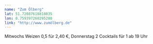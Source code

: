 ```yaml
---
name: "Zum Ölberg"
lat: 51.72087618818835 
lon: 8.759397268295288
link: "http://www.zumölberg.de"
---
```

Mitwochs Weizen 0,5 für 2,40 €, Donnerstag 2 Cocktails für 1 ab 19 Uhr
